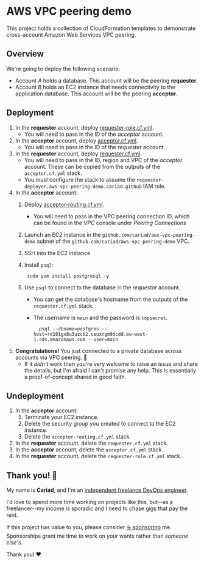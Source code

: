 # AWS VPC peering demo

This project holds a collection of CloudFormation templates to demonstrate cross-account Amazon Web Services VPC peering.

## Overview

We're going to deploy the following scenario:

- Account _A_ holds a database. This account will be the peering **requester**.
- Account _B_ holds an EC2 instance that needs connectivity to the application database. This account will be the peering **acceptor**.

## Deployment

1. In the **requester** account, deploy [requester-role.cf.yml](cloudformation-templates/requester-role.cf.yml).
    - You will need to pass in the ID of the _acceptor_ account.
1. In the **acceptor** account, deploy [acceptor.cf.yml](cloudformation-templates/acceptor.cf.yml).
    - You will need to pass in the ID of the _requester_ account.
1. In the **requester** account, deploy [requester.cf.yml](cloudformation-templates/requester.cf.yml).
    - You will need to pass in the ID, region and VPC of the _acceptor_ account. These can be copied from the outputs of the `acceptor.cf.yml` stack.
    - You _must_ configure the stack to assume the `requester-deployer.aws-vpc-peering-demo.cariad.github` IAM role.
1. In the **acceptor** account:
    1. Deploy [acceptor-routing.cf.yml](cloudformation-templates/acceptor-routing.cf.yml).
        - You will need to pass in the VPC peering connection ID, which can be found in the _VPC_ console under _Peering Connections_
    1. Launch an EC2 instance in the `github.com/cariad/aws-vpc-peering-demo` subnet of the `github.com/cariad/aws-vpc-peering-demo` VPC.
    1. SSH into the EC2 instance.
    1. Install `psql`:

            sudo yum install postgresql -y

    1. Use `psql` to connect to the database in the _requestor_ account.
        - You can get the database's hostname from the outputs of the `requester.cf.yml` stack.
        - The username is `main` and the password is `topsecret`.

                psql --dbname=postgres --host=rd101gx8u3uzcb2.ceuxngm9dcdd.eu-west-1.rds.amazonaws.com --user=main

1. **Congratulations!** You just connected to a private database across accounts via VPC peering. 🎉
    - If it _didn't_ work then you're very welcome to raise an issue and share the details, but I'm afraid I can't promise any help. This is essentially a proof-of-concept shared in good faith.

## Undeployment

1. In the **acceptor** account:
    1. Terminate your EC2 instance.
    1. Delete the security group you created to connect to the EC2 instance.
    1. Delete the `acceptor-routing.cf.yml` stack.
1. In the **requester** account, delete the `requester.cf.yml` stack.
1. In the **acceptor** account, delete the `acceptor.cf.yml` stack.
1. In the **requester** account, delete the `requester-role.cf.yml` stack.

## Thank you! 🎉

My name is **Cariad**, and I'm an [independent freelance DevOps engineer](https://cariad.me).

I'd love to spend more time working on projects like this, but--as a freelancer--my income is sporadic and I need to chase gigs that pay the rent.

If this project has value to you, please consider [☕️ sponsoring](https://github.com/sponsors/cariad) me. Sponsorships grant me time to work on _your_ wants rather than _someone else's_.

Thank you! ❤️
